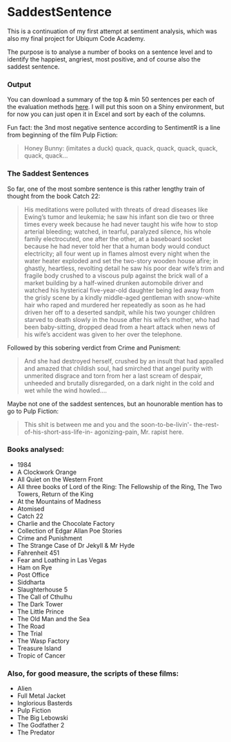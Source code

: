 # SaddestSentence

This is a continuation of my first attempt at sentiment analysis, which was also my final project for Ubiqum Code Academy.

The purpose is to analyse a number of books on a sentence level and to identify the happiest, angriest, most positive, and of course also the saddest sentence.

### Output

You can download a summary of the top & min 50 sentences per each of the evaluation methods [here](https://github.com/jorgschonau/SaddestSentence/blob/master/files/top50_sentimentr.csv). I will put this soon on a Shiny environment, but for now you can just open it in Excel and sort by each of the columns. 

Fun fact: the 3nd most negative sentence according to SentimentR is a line from beginning of the film Pulp Fiction:

>Honey Bunny: (imitates a duck) quack, quack, quack, quack, quack, quack, quack...


### The Saddest Sentences

So far, one of the most sombre sentence is this rather lengthy train of thought from the book Catch 22:

>His meditations were polluted with threats of dread diseases like Ewing’s tumor and leukemia; he saw his infant son die two or three times every week because he had never taught his wife how to stop arterial bleeding; watched, in tearful, paralyzed silence, his whole family electrocuted, one after the other, at a baseboard socket because he had never told her that a human body would conduct electricity; all four went up in flames almost every night when the water heater exploded and set the two-story wooden house afire; in ghastly, heartless, revolting detail he saw his poor dear wife’s trim and fragile body crushed to a viscous pulp against the brick wall of a market building by a half-wined drunken automobile driver and watched his hysterical five-year-old daughter being led away from the grisly scene by a kindly middle-aged gentleman with snow-white hair who raped and murdered her repeatedly as soon as he had driven her off to a deserted sandpit, while his two younger children starved to death slowly in the house after his wife’s mother, who had been baby-sitting, dropped dead from a heart attack when news of his wife’s accident was given to her over the telephone.

Followed by this sobering verdict from Crime and Punisment:

>And she had destroyed herself, crushed by an insult that had appalled and amazed that childish soul, had smirched that angel purity with unmerited disgrace and torn from her a last scream of despair, unheeded and brutally disregarded, on a dark night in the cold and wet while the wind howled....

Maybe not one of the saddest sentences, but an hounorable mention has to go to Pulp Fiction:

>This shit is between me and you and the soon-to-be-livin'- the-rest-of-his-short-ass-life-in- agonizing-pain, Mr. rapist here.


### Books analysed:

* 1984
* A Clockwork Orange
* All Quiet on the Western Front
* All three books of Lord of the Ring: The Fellowship of the Ring, The Two Towers, Return of the King
* At the Mountains of Madness
* Atomised
* Catch 22
* Charlie and the Chocolate Factory
* Collection of Edgar Allan Poe Stories
* Crime and Punishment
* The Strange Case of Dr Jekyll & Mr Hyde
* Fahrenheit 451
* Fear and Loathing in Las Vegas
* Ham on Rye
* Post Office
* Siddharta
* Slaughterhouse 5
* The Call of Cthulhu
* The Dark Tower
* The Little Prince
* The Old Man and the Sea
* The Road
* The Trial
* The Wasp Factory
* Treasure Island
* Tropic of Cancer

### Also, for good measure, the scripts of these films:

* Alien
* Full Metal Jacket
* Inglorious Basterds
* Pulp Fiction
* The Big Lebowski
* The Godfather 2
* The Predator

